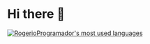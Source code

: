 # Hi there 👋


[![RogerioProgramador's most used languages](https://github-readme-stats.vercel.app/api/top-langs/?username=RogerioProgramador&hide=html,handlebars,Starlark,%20php,css,scss,javascript,Jupyter%20Notebook&langs_count=15&layout=compact&theme=dark&hide_border=true)](https://github.com/RogerioProgramador?tab=repositories)
<!--
**RogerioProgramador/RogerioProgramador** is a ✨ _special_ ✨ repository because its `README.md` (this file) appears on your GitHub profile.

Here are some ideas to get you started:

- 🔭 I’m currently working on ...
- 🌱 I’m currently learning ...
- 👯 I’m looking to collaborate on ...
- 🤔 I’m looking for help with ...
- 💬 Ask me about ...
- 📫 How to reach me: ...
- 😄 Pronouns: ...
- ⚡ Fun fact: ...
-->
